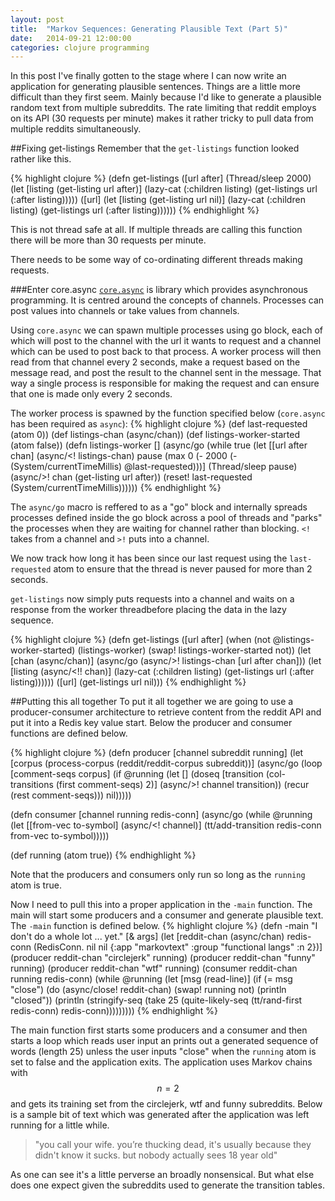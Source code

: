 ```yaml
---
layout: post
title:  "Markov Sequences: Generating Plausible Text (Part 5)"
date:   2014-09-21 12:00:00
categories: clojure programming 
---
```


In this post I've finally gotten to the stage where I can now write an application for generating plausible sentences. Things are a little more difficult than they first seem. Mainly because I'd like to generate a plausible random text from multiple subreddits. The rate limiting that reddit employs on its API (30 requests per minute) makes it rather tricky to pull data from multiple reddits simultaneously. 

##Fixing get-listings
Remember that the <code>get-listings</code> function looked rather like this.

{% highlight clojure %}
(defn get-listings
  ([url after]
     (Thread/sleep 2000)
     (let [listing (get-listing url after)]
       (lazy-cat (:children listing) (get-listings url (:after listing)))))
  ([url]
     (let [listing (get-listing url nil)]
       (lazy-cat (:children listing) (get-listings url (:after listing))))))
{% endhighlight %}

This is not thread safe at all. If multiple threads are calling this function there will be more than 30 requests per minute.

There needs to be some way of co-ordinating different threads making requests.

###Enter core.async
[<code>core.async</code>](https://github.com/clojure/core.async) is library which provides asynchronous programming. It is centred around the concepts of channels. Processes can post values into channels or take values from channels.

Using <code>core.async</code> we can spawn multiple processes using go block, each of which will post to the channel with the url it wants to request and a channel which can be used to post back to that process. A worker process will then read from that channel every 2 seconds, make a request based on the message read, and post the result to the channel sent in the message. That way a single process is responsible for making the request and can ensure that one is made only every 2 seconds.

The worker process is spawned by the function specified below (<code>core.async</code> has been required as <code>async</code>):
{% highlight clojure %}
(def last-requested (atom 0))
(def listings-chan (async/chan))
(def listings-worker-started (atom false))
(defn listings-worker []
  (async/go
   (while true
     (let [[url after chan] (async/<! listings-chan)
           pause (max
                  0
                  (- 2000 (- (System/currentTimeMillis) @last-requested)))]
       (Thread/sleep pause)
       (async/>! chan (get-listing url after))
       (reset! last-requested (System/currentTimeMillis))))))
{% endhighlight %}

The <code>async/go</code> macro is reffered to as a "go" block and internally spreads processes defined inside the go block across a pool of threads and "parks" the processes when they are waiting for channel rather than blocking. <code>&#60;!</code> takes from a channel and <code>&#62;!</code> puts into a channel.

We now track how long it has been since our last request using the <code>last-requested</code> atom to ensure that the thread is never paused for more than 2 seconds.

<code>get-listings</code> now simply puts requests into a channel and waits on a response from the worker threadbefore placing the data in the lazy sequence.

{% highlight clojure %}
(defn get-listings
  ([url after]
     (when (not @listings-worker-started)
       (listings-worker)
       (swap! listings-worker-started not))
     (let [chan (async/chan)]
       (async/go (async/>! listings-chan [url after chan]))
       (let [listing (async/<!! chan)]
         (lazy-cat (:children listing) (get-listings url (:after listing))))))
  ([url]
     (get-listings url nil)))
{% endhighlight %}

##Putting this all together
To put it all together we are going to use a producer-consumer architecture to retrieve content from the reddit API and put it into a Redis key value start. Below the producer and consumer functions are defined below.

{% highlight clojure %}
(defn producer [channel subreddit running]
  (let [corpus (process-corpus (reddit/reddit-corpus subreddit))]
    (async/go
     (loop [comment-seqs corpus]
       (if @running
         (let []
           (doseq [transition (col-transitions (first comment-seqs) 2)]
             (async/>! channel transition))
           (recur (rest comment-seqs)))
         nil)))))

(defn consumer [channel running redis-conn]
  (async/go
   (while @running
     (let [[from-vec to-symbol] (async/<! channel)]
       (tt/add-transition redis-conn from-vec to-symbol)))))

(def running (atom true))
{% endhighlight %}

Note that the producers and consumers only run so long as the <code>running</code> atom is true.

Now I need to pull this into a proper application in the <code>-main</code> function. The main will start some producers and a consumer and generate plausible text. The <code>-main</code> function is defined below.
{% highlight clojure %}
(defn -main
  "I don't do a whole lot ... yet."
  [& args]
  (let [reddit-chan (async/chan)
        redis-conn (RedisConn. nil nil {:app "markovtext" :group "functional langs" :n 2})]
    (producer reddit-chan "circlejerk" running)
    (producer reddit-chan "funny" running)
    (producer reddit-chan "wtf" running)
    (consumer reddit-chan running redis-conn)
    (while @running
      (let [msg (read-line)]
        (if (= msg "close")
          (do
            (async/close! reddit-chan)
            (swap! running not)
            (println "closed"))
          (println
           (stringify-seq
            (take 25 (quite-likely-seq (tt/rand-first redis-conn) redis-conn)))))))))
{% endhighlight %}

The main function first starts some producers and a consumer and then starts a loop which reads user input an prints out a generated sequence of words (length 25) unless the user inputs "close" when the <code>running</code> atom is set to false and the application exits. The application uses Markov chains with $$n=2$$ and gets its training set from the circlejerk, wtf and funny subreddits. Below is a sample bit of text which was generated after the application was left running for a little while.

>"you call your wife. you’re thucking dead, it's usually because they didn't know it sucks. but nobody actually sees 18 year old"

As one can see it's a little perverse an broadly nonsensical. But what else does one expect given the subreddits used to generate the transition tables.
